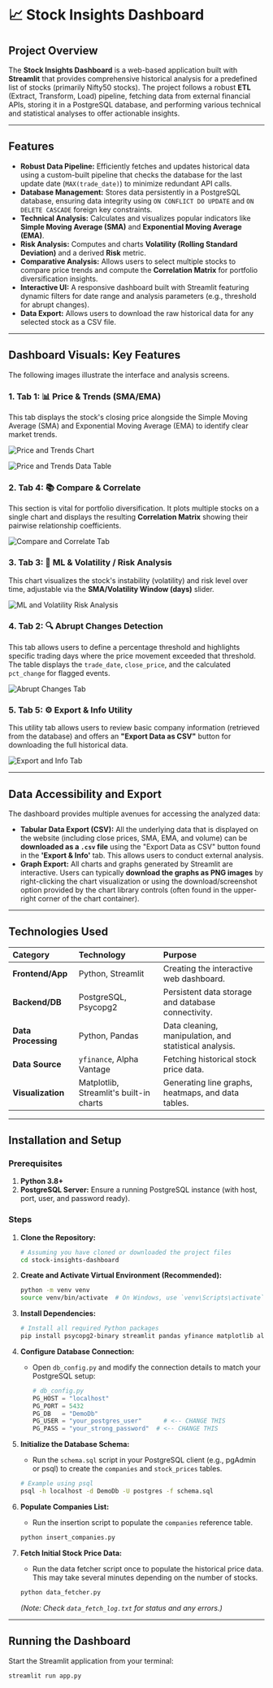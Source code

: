 # 📈 Stock Insights Dashboard

## Project Overview

The **Stock Insights Dashboard** is a web-based application built with **Streamlit** that provides comprehensive historical analysis for a predefined list of stocks (primarily Nifty50 stocks). The project follows a robust **ETL** (Extract, Transform, Load) pipeline, fetching data from external financial APIs, storing it in a PostgreSQL database, and performing various technical and statistical analyses to offer actionable insights.

---

## Features

* **Robust Data Pipeline:** Efficiently fetches and updates historical data using a custom-built pipeline that checks the database for the last update date (`MAX(trade_date)`) to minimize redundant API calls.
* **Database Management:** Stores data persistently in a PostgreSQL database, ensuring data integrity using `ON CONFLICT DO UPDATE` and `ON DELETE CASCADE` foreign key constraints.
* **Technical Analysis:** Calculates and visualizes popular indicators like **Simple Moving Average (SMA)** and **Exponential Moving Average (EMA)**.
* **Risk Analysis:** Computes and charts **Volatility (Rolling Standard Deviation)** and a derived **Risk** metric.
* **Comparative Analysis:** Allows users to select multiple stocks to compare price trends and compute the **Correlation Matrix** for portfolio diversification insights.
* **Interactive UI:** A responsive dashboard built with Streamlit featuring dynamic filters for date range and analysis parameters (e.g., threshold for abrupt changes).
* **Data Export:** Allows users to download the raw historical data for any selected stock as a CSV file.

---

## Dashboard Visuals: Key Features

The following images illustrate the interface and analysis screens.

### 1. Tab 1: 📊 Price & Trends (SMA/EMA)

This tab displays the stock's closing price alongside the Simple Moving Average (SMA) and Exponential Moving Average (EMA) to identify clear market trends.

![Price and Trends Chart](https://raw.githubusercontent.com/Jayz-yuors/Stock-Insights/refs/heads/main/assets/price%26trends-1.png)

![Price and Trends Data Table](https://raw.githubusercontent.com/Jayz-yuors/Stock-Insights/refs/heads/main/assets/price%26trends-2.png)

### 2. Tab 4: 📚 Compare & Correlate

This section is vital for portfolio diversification. It plots multiple stocks on a single chart and displays the resulting **Correlation Matrix** showing their pairwise relationship coefficients.

![Compare and Correlate Tab](https://raw.githubusercontent.com/Jayz-yuors/Stock-Insights/refs/heads/main/assets/Compare%26Correlate.png)

### 3. Tab 3: 🤖 ML & Volatility / Risk Analysis

This chart visualizes the stock's instability (volatility) and risk level over time, adjustable via the **SMA/Volatility Window (days)** slider.

![ML and Volatility Risk Analysis](https://raw.githubusercontent.com/Jayz-yuors/Stock-Insights/refs/heads/main/assets/ML%26Volatility-Risk%20Analysis.png)

### 4. Tab 2: 🔍 Abrupt Changes Detection

This tab allows users to define a percentage threshold and highlights specific trading days where the price movement exceeded that threshold. The table displays the `trade_date`, `close_price`, and the calculated `pct_change` for flagged events.

![Abrupt Changes Tab](https://raw.githubusercontent.com/Jayz-yuors/Stock-Insights/refs/heads/main/assets/abrupt_changes.png)

### 5. Tab 5: ⚙️ Export & Info Utility

This utility tab allows users to review basic company information (retrieved from the database) and offers an **"Export Data as CSV"** button for downloading the full historical data.

![Export and Info Tab](https://raw.githubusercontent.com/Jayz-yuors/Stock-Insights/refs/heads/main/assets/Export%26Info.png)

---

## Data Accessibility and Export

The dashboard provides multiple avenues for accessing the analyzed data:

* **Tabular Data Export (CSV):** All the underlying data that is displayed on the website (including close prices, SMA, EMA, and volume) can be **downloaded as a `.csv` file** using the "Export Data as CSV" button found in the **'Export & Info'** tab. This allows users to conduct external analysis.
* **Graph Export:** All charts and graphs generated by Streamlit are interactive. Users can typically **download the graphs as PNG images** by right-clicking the chart visualization or using the download/screenshot option provided by the chart library controls (often found in the upper-right corner of the chart container).

---

## Technologies Used

| Category | Technology | Purpose |
| :--- | :--- | :--- |
| **Frontend/App** | Python, Streamlit | Creating the interactive web dashboard. |
| **Backend/DB** | PostgreSQL, Psycopg2 | Persistent data storage and database connectivity. |
| **Data Processing** | Python, Pandas | Data cleaning, manipulation, and statistical analysis. |
| **Data Source** | `yfinance`, Alpha Vantage | Fetching historical stock price data. |
| **Visualization** | Matplotlib, Streamlit's built-in charts | Generating line graphs, heatmaps, and data tables. |

---

## Installation and Setup

### Prerequisites

1.  **Python 3.8+**
2.  **PostgreSQL Server:** Ensure a running PostgreSQL instance (with host, port, user, and password ready).

### Steps

1.  **Clone the Repository:**
    ```bash
    # Assuming you have cloned or downloaded the project files
    cd stock-insights-dashboard
    ```

2.  **Create and Activate Virtual Environment (Recommended):**
    ```bash
    python -m venv venv
    source venv/bin/activate  # On Windows, use `venv\Scripts\activate`
    ```

3.  **Install Dependencies:**
    ```bash
    # Install all required Python packages
    pip install psycopg2-binary streamlit pandas yfinance matplotlib alpha_vantage
    ```

4.  **Configure Database Connection:**
    * Open `db_config.py` and modify the connection details to match your PostgreSQL setup:
        ```python
        # db_config.py
        PG_HOST = "localhost"
        PG_PORT = 5432
        PG_DB   = "DemoDb"
        PG_USER = "your_postgres_user"      # <-- CHANGE THIS
        PG_PASS = "your_strong_password"  # <-- CHANGE THIS
        ```

5.  **Initialize the Database Schema:**
    * Run the `schema.sql` script in your PostgreSQL client (e.g., pgAdmin or psql) to create the `companies` and `stock_prices` tables.
    ```bash
    # Example using psql
    psql -h localhost -d DemoDb -U postgres -f schema.sql
    ```

6.  **Populate Companies List:**
    * Run the insertion script to populate the `companies` reference table.
    ```bash
    python insert_companies.py
    ```

7.  **Fetch Initial Stock Price Data:**
    * Run the data fetcher script once to populate the historical price data. This may take several minutes depending on the number of stocks.
    ```bash
    python data_fetcher.py
    ```
    *(Note: Check `data_fetch_log.txt` for status and any errors.)*

---

## Running the Dashboard

Start the Streamlit application from your terminal:

```bash
streamlit run app.py
